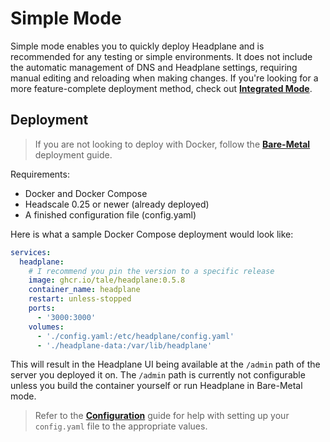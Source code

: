# Simple Mode

Simple mode enables you to quickly deploy Headplane and is recommended for any
testing or simple environments. It does not include the automatic management of
DNS and Headplane settings, requiring manual editing and reloading when making
changes. If you're looking for a more feature-complete deployment method, check
out [**Integrated Mode**](/docs/Integrated-Mode.md).

## Deployment
> If you are not looking to deploy with Docker, follow the [**Bare-Metal**](/docs/Bare-Metal.md) deployment guide.

Requirements:
- Docker and Docker Compose
- Headscale 0.25 or newer (already deployed)
- A finished configuration file (config.yaml)

Here is what a sample Docker Compose deployment would look like:
```yaml
services:
  headplane:
    # I recommend you pin the version to a specific release
    image: ghcr.io/tale/headplane:0.5.8
    container_name: headplane
    restart: unless-stopped
    ports:
      - '3000:3000'
    volumes:
      - './config.yaml:/etc/headplane/config.yaml'
      - './headplane-data:/var/lib/headplane'
```

This will result in the Headplane UI being available at the `/admin` path of the
server you deployed it on. The `/admin` path is currently not configurable unless
you build the container yourself or run Headplane in Bare-Metal mode.

> Refer to the [**Configuration**](/docs/Configuration.md) guide for help with
> setting up your `config.yaml` file to the appropriate values.
